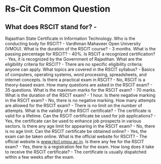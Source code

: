 # Rs-Cit Common Question 
## What does RSCIT stand for? -
Rajasthan State Certificate in Information Technology.
Who is the conducting body for RSCIT? - Vardhman Mahaveer Open University (VMOU).
What is the duration of the RSCIT course? - 3 months.
What is the passing percentage for RSCIT? - 40%.
Is RSCIT a recognized certification? - Yes, it is recognized by the Government of Rajasthan.
What are the eligibility criteria for RSCIT? - There are no specific eligibility criteria; anyone can apply.
What topics are covered in the RSCIT syllabus? - Basics of computers, operating systems, word processing, spreadsheets, and internet concepts.
Is there a practical exam in RSCIT? - No, RSCIT is a theory-based exam.
How many questions are asked in the RSCIT exam? - 35 questions.
What is the maximum marks for the RSCIT exam? - 70 marks.
What is the duration of the RSCIT exam? - 1 hour.
Is there negative marking in the RSCIT exam? - No, there is no negative marking.
How many attempts are allowed for the RSCIT exam? - There is no limit on the number of attempts.
What is the validity of the RSCIT certificate? - The certificate is valid for a lifetime.
Can the RSCIT certificate be used for job applications? - Yes, the certificate can be used to enhance job prospects in various sectors.
Is there any age limit for appearing in the RSCIT exam? - No, there is no age limit.
Can the RSCIT certificate be obtained online? - Yes, the exam can be taken online.
What is the official website for RSCIT? - The official website is www.rkcl.vmou.ac.in.
Is there any fee for the RSCIT exam? - Yes, there is a registration fee for the exam.
How long does it take to receive the RSCIT certificate? - The certificate is usually dispatched within a few weeks after the exam.
